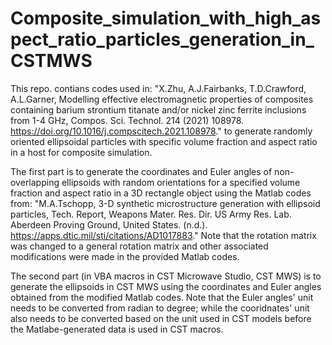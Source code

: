 # Composite_simulation_with_high_aspect_ratio_particles_generation_in_CSTMWS

This repo. contians codes used in:
    "X.Zhu, A.J.Fairbanks, T.D.Crawford, A.L.Garner, Modelling effective electromagnetic properties of composites containing barium strontium titanate and/or nickel zinc ferrite inclusions from 1-4 GHz, Compos. Sci. Technol. 214 (2021) 108978. https://doi.org/10.1016/j.compscitech.2021.108978."
    to generate randomly oriented ellipsoidal particles with specific volume fraction and aspect ratio in a host for composite simulation.

The first part is to generate the coordinates and Euler angles of non-overlapping ellipsoids with random orientations for a specified volume fraction and aspect ratio in a 3D rectangle object using the Matlab codes from:
    "M.A.Tschopp, 3-D synthetic microstructure generation with ellipsoid particles, Tech. Report, Weapons Mater. Res. Dir. US Army Res. Lab. Aberdeen Proving Ground, United States. (n.d.). https://apps.dtic.mil/sti/citations/AD1017883."
Note that the rotation matrix was changed to a general rotation matrix and other associated modifications were made in the provided Matlab codes.

The second part (in VBA macros in CST Microwave Studio, CST MWS) is to generate the ellipsoids in CST MWS using the coordinates and Euler angles obtained from the modified Matlab codes. Note that the Euler angles' unit needs to be converted from radian to degree; while the cooridnates' unit also needs to be converted based on the unit used in CST models before the Matlabe-generated data is used in CST macros.
